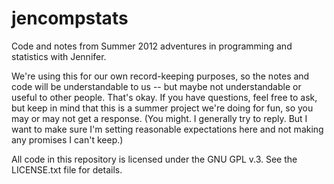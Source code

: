 jencompstats
============

Code and notes from Summer 2012 adventures in programming and statistics with Jennifer.

We're using this for our own record-keeping purposes, so the notes and code will be understandable to us -- but maybe not understandable or useful to other people. That's okay. If you have questions, feel free to ask, but keep in mind that this is a summer project we're doing for fun, so you may or may not get a response. (You might. I generally try to reply. But I want to make sure I'm setting reasonable expectations here and not making any promises I can't keep.)

All code in this repository is licensed under the GNU GPL v.3. See the LICENSE.txt file for details.
